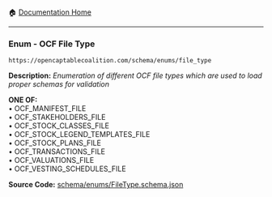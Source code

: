 :house: [Documentation Home](/README.md)

---

### Enum - OCF File Type

`https://opencaptablecoalition.com/schema/enums/file_type`

**Description:** _Enumeration of different OCF file types which are used to load proper schemas for validation_

**ONE OF:**</br>&bull; OCF_MANIFEST_FILE</br>&bull; OCF_STAKEHOLDERS_FILE</br>&bull; OCF_STOCK_CLASSES_FILE</br>&bull; OCF_STOCK_LEGEND_TEMPLATES_FILE</br>&bull; OCF_STOCK_PLANS_FILE</br>&bull; OCF_TRANSACTIONS_FILE</br>&bull; OCF_VALUATIONS_FILE</br>&bull; OCF_VESTING_SCHEDULES_FILE</br>

**Source Code:** [schema/enums/FileType.schema.json](/schema/enums/FileType.schema.json)
